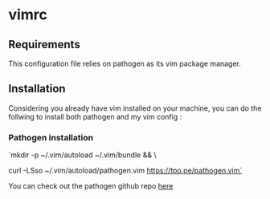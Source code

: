 # vimrc

## Requirements

This configuration file relies on pathogen as its vim package manager.

## Installation

Considering you already have vim installed on your machine, you can do the follwing to install both pathogen and my vim config :

### Pathogen installation 

`mkdir -p ~/.vim/autoload ~/.vim/bundle && \

curl -LSso ~/.vim/autoload/pathogen.vim https://tpo.pe/pathogen.vim`

You can check out the pathogen github repo [here](https://github.com/tpope/vim-pathogen)
